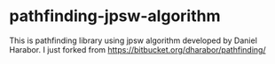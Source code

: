 # pathfinding-jpsw-algorithm
This is pathfinding library using jpsw algorithm developed by Daniel Harabor. I just forked from https://bitbucket.org/dharabor/pathfinding/
